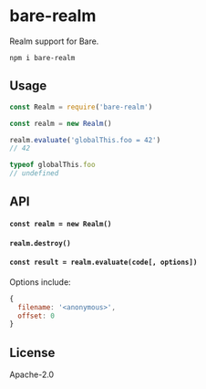 # bare-realm

Realm support for Bare.

```
npm i bare-realm
```

## Usage

```js
const Realm = require('bare-realm')

const realm = new Realm()

realm.evaluate('globalThis.foo = 42')
// 42

typeof globalThis.foo
// undefined
```

## API

#### `const realm = new Realm()`

#### `realm.destroy()`

#### `const result = realm.evaluate(code[, options])`

Options include:

```js
{
  filename: '<anonymous>',
  offset: 0
}
```

## License

Apache-2.0
